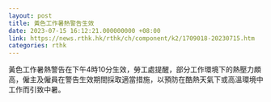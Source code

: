 ```yaml
---
layout: post
title: 黃色工作暑熱警告生效
date: 2023-07-15 16:12:21.000000000 +08:00
link: https://news.rthk.hk/rthk/ch/component/k2/1709018-20230715.htm
categories: rthk
---
```


黃色工作暑熱警告在下午4時10分生效，勞工處提醒，部分工作環境下的熱壓力頗高，僱主及僱員在警告生效期間採取適當措施，以預防在酷熱天氣下或高溫環境中工作而引致中暑。
